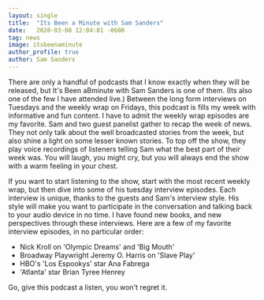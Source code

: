 ```yaml
---
layout: single
title:  "Its Been a Minute with Sam Sanders"
date:   2020-03-08 12:04:01 -0600
tag: news
image: itsbeenaminute
author_profile: true
author: Sam Sanders
---
```


There are only a handful of podcasts that I know exactly when they will be released, but It's Been aBminute with Sam Sanders is one of them. (Its also one of the few I have attended live.) Between the long form interviews on Tuesdays and the weekly wrap on Fridays, this podcast is fills my week with informative and fun content. I have to admit the weekly wrap episodes are my favorite. Sam and two guest panelist gather to recap the week of news. They not only talk about the well broadcasted stories from the week, but also shine a light on some lesser known stories. To top off the show, they play voice recordings of listeners telling Sam what the best part of their week was. You will laugh, you might cry, but you will always end the show with a warm feeling in your chest. 

If you want to start listening to the show, start with the most recent weekly wrap, but then dive into some of his tuesday interview episodes. Each interview is unique, thanks to the guests and Sam's interview style. His style will make you want to participate in the conversation and talking back to your audio device in no time. I have found new books, and new perspectives through these interviews. Here are a few of my favorite interview episodes, in no particular order: 

- Nick Kroll on 'Olympic Dreams' and 'Big Mouth'
- Broadway Playwright Jeremy O. Harris on 'Slave Play'
- HBO's 'Los Espookys' star Ana Fabrega
- 'Atlanta' star Brian Tyree Henrey

Go, give this podcast a listen, you won't regret it.
